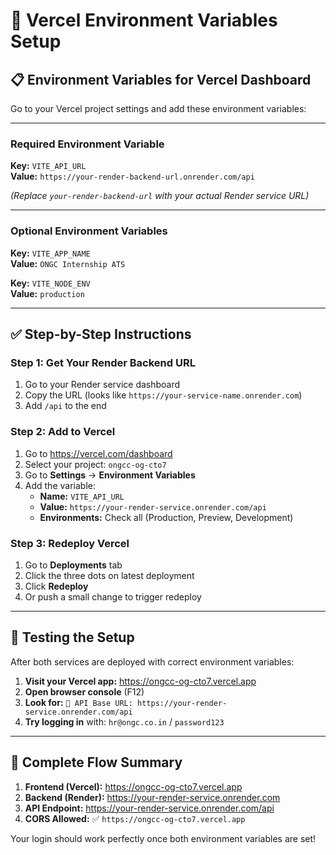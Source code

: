 # 🚀 Vercel Environment Variables Setup

## 📋 Environment Variables for Vercel Dashboard

Go to your Vercel project settings and add these environment variables:

---

### **Required Environment Variable**

**Key:** `VITE_API_URL`  
**Value:** `https://your-render-backend-url.onrender.com/api`

*(Replace `your-render-backend-url` with your actual Render service URL)*

---

### **Optional Environment Variables**

**Key:** `VITE_APP_NAME`  
**Value:** `ONGC Internship ATS`

**Key:** `VITE_NODE_ENV`  
**Value:** `production`

---

## ✅ **Step-by-Step Instructions**

### **Step 1: Get Your Render Backend URL**
1. Go to your Render service dashboard
2. Copy the URL (looks like `https://your-service-name.onrender.com`)
3. Add `/api` to the end

### **Step 2: Add to Vercel**
1. Go to https://vercel.com/dashboard
2. Select your project: `ongcc-og-cto7`
3. Go to **Settings** → **Environment Variables**
4. Add the variable:
   - **Name:** `VITE_API_URL`
   - **Value:** `https://your-render-service.onrender.com/api`
   - **Environments:** Check all (Production, Preview, Development)

### **Step 3: Redeploy Vercel**
1. Go to **Deployments** tab
2. Click the three dots on latest deployment
3. Click **Redeploy**
4. Or push a small change to trigger redeploy

---

## 🧪 **Testing the Setup**

After both services are deployed with correct environment variables:

1. **Visit your Vercel app:** https://ongcc-og-cto7.vercel.app
2. **Open browser console** (F12)
3. **Look for:** `🔗 API Base URL: https://your-render-service.onrender.com/api`
4. **Try logging in** with: `hr@ongc.co.in` / `password123`

---

## 🎯 **Complete Flow Summary**

1. **Frontend (Vercel):** https://ongcc-og-cto7.vercel.app
2. **Backend (Render):** https://your-render-service.onrender.com
3. **API Endpoint:** https://your-render-service.onrender.com/api
4. **CORS Allowed:** ✅ `https://ongcc-og-cto7.vercel.app`

Your login should work perfectly once both environment variables are set!